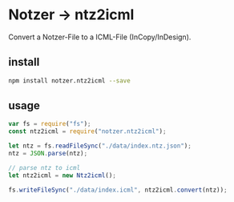 # Notzer → ntz2icml
Convert a Notzer-File to a ICML-File (InCopy/InDesign).


## install
```sh
npm install notzer.ntz2icml --save
```

## usage
```js
var fs = require("fs");
const ntz2icml = require("notzer.ntz2icml");

let ntz = fs.readFileSync("./data/index.ntz.json");
ntz = JSON.parse(ntz);

// parse ntz to icml
let ntz2icml = new Ntz2icml();

fs.writeFileSync("./data/index.icml", ntz2icml.convert(ntz));

```
